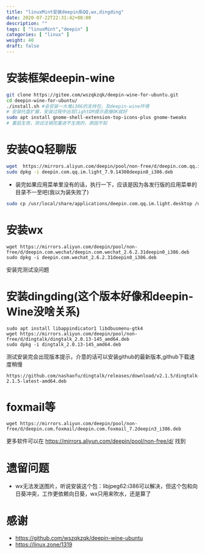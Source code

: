 ```yaml
---
title: "linuxMint安装deepin系QQ,wx,dingding"
date: 2020-07-22T22:31:42+08:00
description: ""
tags: [ "linuxMint","deepin" ]
categories: [ "linux" ]
weight: 40
draft: false
---
```


# 安装框架deepin-wine
```sh
git clone https://gitee.com/wszqkzqk/deepin-wine-for-ubuntu.git
cd deepin-wine-for-ubuntu/
./install.sh #会安装一大堆i386的支持包，及deepin-wine环境
# 安装托盘扩展，安装过程中出现lightDM提示直接OK就好
sudo apt install gnome-shell-extension-top-icons-plus gnome-tweaks
# 重启生效，测试注销完重进不生效的，原因不知
```

# 安装QQ轻聊版
```sh
wget  https://mirrors.aliyun.com/deepin/pool/non-free/d/deepin.com.qq.im.light/deepin.com.qq.im.light_7.9.14308deepin8_i386.deb
sudo dpkg -i deepin.com.qq.im.light_7.9.14308deepin8_i386.deb
```
- 装完如果应用菜单里没有的话，执行一下，应该是因为各发行版的应用菜单的目录不一至吧(我以为装失败了)
```sh
sudo cp /usr/local/share/applications/deepin.com.qq.im.light.desktop /usr/share/applications/
```

# 安装wx
```
wget https://mirrors.aliyun.com/deepin/pool/non-free/d/deepin.com.wechat/deepin.com.wechat_2.6.2.31deepin0_i386.deb
sudo dpkg -i deepin.com.wechat_2.6.2.31deepin0_i386.deb
```
安装完测试没问题

# 安装dingding(这个版本好像和deepin-Wine没啥关系)
```
sudo apt install libappindicator1 libdbusmenu-gtk4
wget https://mirrors.aliyun.com/deepin/pool/non-free/d/dingtalk/dingtalk_2.0.13-145_amd64.deb
sudo dpkg -i dingtalk_2.0.13-145_amd64.deb 
```
测试安装完会出现版本提示，介意的话可以安装github的最新版本,github下载速度稍慢
```
https://github.com/nashaofu/dingtalk/releases/download/v2.1.5/dingtalk-2.1.5-latest-amd64.deb
```

# foxmail等
```
wget https://mirrors.aliyun.com/deepin/pool/non-free/d/deepin.com.foxmail/deepin.com.foxmail_7.2deepin3_i386.deb
```
更多软件可以在 https://mirrors.aliyun.com/deepin/pool/non-free/d/ 找到

# 遗留问题
- wx无法发送图片，听说安装这个包：libjpeg62:i386可以解决，但这个包和向日葵冲突，工作更依赖向日葵，wx只用来吹水，还是算了

# 感谢
- https://github.com/wszqkzqk/deepin-wine-ubuntu
- https://linux.zone/1319
